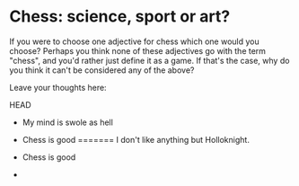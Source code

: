 # Chess: science, sport or art?

If you were to choose one adjective for chess which one would you choose? 
Perhaps you think none of these adjectives go with the term "chess", and you'd rather just 
define it as a game. If that's the case, why do you think it can't be considered any of the above? 



Leave your thoughts here:

HEAD
- My mind is swole as hell
- Chess is good
=======
I don't like anything but Holloknight.
- Chess is good

-


